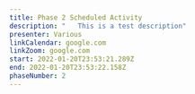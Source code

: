 ```yaml
---
title: Phase 2 Scheduled Activity
description: "   This is a test description"
presenter: Various
linkCalendar: google.com
linkZoom: google.com
start: 2022-01-20T23:53:21.289Z
end: 2022-01-20T23:53:22.158Z
phaseNumber: 2
---
```

